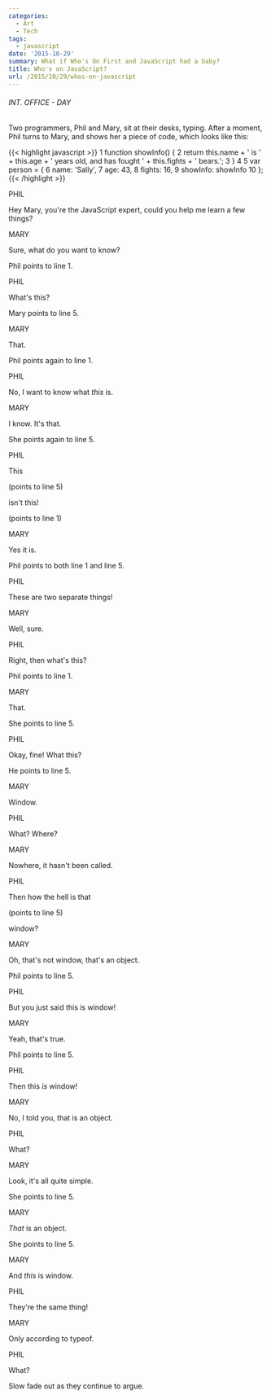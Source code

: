 ```yaml
---
categories:
  - Art
  - Tech
tags:
  - javascript
date: '2015-10-29'
summary: What if Who's On First and JavaScript had a baby?
title: Who's on JavaScript?
url: /2015/10/29/whos-on-javascript
---
```



<div id="wrapper" class="screenplay">
<h6>INT. OFFICE - DAY</h6>
<div class="action"><p>Two programmers, Phil and Mary, sit at their desks, typing. After a moment, Phil turns to Mary, and shows her a piece of code, which looks like this:</p></div>

{{< highlight javascript >}}
1 function showInfo() {
2   return this.name + ' is ' + this.age + ' years old, and has fought ' + this.fights + ' bears.';
3 }
4
5 var person = {
6   name: 'Sally',
7   age: 43,
8   fights: 16,
9   showInfo: showInfo
10 };
{{< /highlight >}}

<div class="dialog"><p class="character">PHIL</p><p>Hey Mary, you're the JavaScript expert, could you help me learn a few things?</p></div>
<div class="dialog"><p class="character">MARY</p><p>Sure, what do you want to know?</p></div>
<div class="action"><p>Phil points to line 1.</p></div>
<div class="dialog"><p class="character">PHIL</p><p>What's this?</p></div>
<div class="action"><p>Mary points to line 5.</p></div>
<div class="dialog"><p class="character">MARY</p><p>That.</p></div>
<div class="action"><p>Phil points again to line 1.</p></div>
<div class="dialog"><p class="character">PHIL</p><p>No, I want to know what <em>this</em> is.</p></div>
<div class="dialog"><p class="character">MARY</p><p>I know. It's that.</p></div>
<div class="action"><p>She points again to line 5.</p></div>
<div class="dialog"><p class="character">PHIL</p><p>This</p><p class="parenthetical">(points to line 5)</p><p>isn't this!</p><p class="parenthetical">(points to line 1)</p></div>
<div class="dialog"><p class="character">MARY</p><p>Yes it is.</p></div>
<div class="action"><p>Phil points to both line 1 and line 5.</p></div>
<div class="dialog"><p class="character">PHIL</p><p>These are two separate things!</p></div>
<div class="dialog"><p class="character">MARY</p><p>Well, sure.</p></div>
<div class="dialog"><p class="character">PHIL</p><p>Right, then what's this?</p></div>
<div class="action"><p>Phil points to line 1.</p></div>
<div class="dialog"><p class="character">MARY</p><p>That.</p></div>
<div class="action"><p>She points to line 5.</p></div>
<div class="dialog"><p class="character">PHIL</p><p>Okay, fine! What this?</p></div>
<div class="action"><p>He points to line 5.</p></div>
<div class="dialog"><p class="character">MARY</p><p>Window.</p></div>
<div class="dialog"><p class="character">PHIL</p><p>What? Where?</p></div>
<div class="dialog"><p class="character">MARY</p><p>Nowhere, it hasn't been called.</p></div>
<div class="dialog"><p class="character">PHIL</p><p>Then how the hell is that</p><p class="parenthetical">(points to line 5)</p><p>window?</p></div>
<div class="dialog"><p class="character">MARY</p><p>Oh, that's not window, that's an object.</p></div>
<div class="action"><p>Phil points to line 5.</p></div>
<div class="dialog"><p class="character">PHIL</p><p>But you just said this is window!</p></div>
<div class="dialog"><p class="character">MARY</p><p>Yeah, that's true.</p></div>
<div class="action"><p>Phil points to line 5.</p></div>
<div class="dialog"><p class="character">PHIL</p><p>Then this <em>is</em> window!</p></div>
<div class="dialog"><p class="character">MARY</p><p>No, I told you, that is an object.</p></div>
<div class="dialog"><p class="character">PHIL</p><p>What?</p></div>
<div class="dialog"><p class="character">MARY</p><p>Look, it's all quite simple.</p></div>
<div class="action"><p>She points to line 5.</p></div>
<div class="dialog"><p class="character">MARY</p><p><em>That</em> is an object.</p></div>
<div class="action"><p>She points to line 5.</p></div>
<div class="dialog"><p class="character">MARY</p><p>And <em>this</em> is window.</p></div>
<div class="dialog"><p class="character">PHIL</p><p>They're the same thing!</p></div>
<div class="dialog"><p class="character">MARY</p><p>Only according to typeof.</p></div>
<div class="dialog"><p class="character">PHIL</p><p>What?</p></div>
<div class="action"><p>Slow fade out as they continue to argue.</p></div>
</div>
